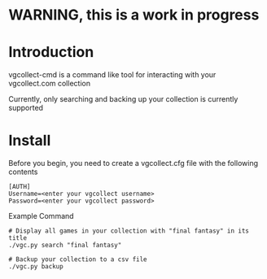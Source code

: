 # WARNING, this is a work in progress

# Introduction
vgcollect-cmd is a command like tool for interacting with your vgcollect.com collection

Currently, only searching and backing up your collection is currently supported

# Install
Before you begin, you need to create a vgcollect.cfg file with the following contents 

```
[AUTH]
Username=<enter your vgcollect username>
Password=<enter your vgcollect password>
```

Example Command
```
# Display all games in your collection with "final fantasy" in its title
./vgc.py search "final fantasy"

# Backup your collection to a csv file
./vgc.py backup
```
